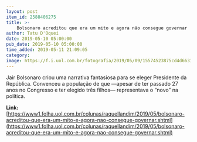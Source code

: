 ```yaml
---
layout: post
item_id: 2588406275
title: >-
    Bolsonaro acreditou que era um mito e agora não consegue governar
author: Tatu D'Oquei
date: 2019-05-10 05:00:00
pub_date: 2019-05-10 05:00:00
time_added: 2019-05-11 21:09:05
category: 
image: https://f.i.uol.com.br/fotografia/2019/05/09/15574523875cd4d6631367f_1557452387_3x2_rt.jpg
---
```


Jair Bolsonaro criou uma narrativa fantasiosa para se eleger Presidente da República. Convenceu a população de que —apesar de ter passado 27 anos no Congresso e ter elegido três filhos— representava o “novo” na política.

**Link:** [https://www1.folha.uol.com.br/colunas/raquellandim/2019/05/bolsonaro-acreditou-que-era-um-mito-e-agora-nao-consegue-governar.shtml](https://www1.folha.uol.com.br/colunas/raquellandim/2019/05/bolsonaro-acreditou-que-era-um-mito-e-agora-nao-consegue-governar.shtml)

